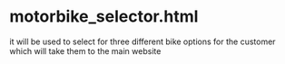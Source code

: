 # motorbike_selector.html
it will be used to select for three different bike options for the customer which will take them to the main website 
